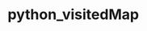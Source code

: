 # python_visitedMap

<!-- my_travel_app/
│
├─ app.py                # Flaskのメインアプリ
├─ places.db             # SQLiteのデータベース（初回起動で生成）
│
├─ templates/            # HTMLテンプレート置き場
│   ├─ index.html        # メインページ（フォーム＋地図表示）
│   └─ map.html          # foliumで生成する地図を埋め込むHTML
│
├─ static/               # CSS・JavaScript・画像など
│   ├─ style.css         # 任意のスタイル
│   └─ script.js         # Autocompleteやフォーム補助のJS
│
└─ requirements.txt      # 使用するPythonライブラリ一覧
 -->

